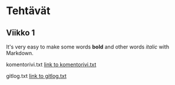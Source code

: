 # Tehtävät

## Viikko 1

It's very easy to make some words **bold** and other words *italic* with Markdown. 

komentorivi.txt [link to komentorivi.txt](https://github.com/Mazaalto/ot-harjoitustyo2020/blob/master/laskarit/viikko1/komentorivi.txt)


gitlog.txt [link to gitlog.txt](https://github.com/Mazaalto/ot-harjoitustyo2020/blob/master/laskarit/viikko1/gitlog.txt)
